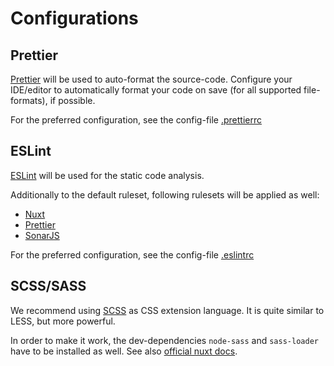 # Configurations

## Prettier

[Prettier](https://prettier.io/) will be used to auto-format the source-code. Configure your IDE/editor to
automatically format your code on save (for all supported file-formats), if possible. 

For the preferred configuration, see the config-file [.prettierrc](../.prettierrc)


## ESLint

[ESLint](https://eslint.org/) will be used for the static code analysis.

Additionally to the default ruleset, following rulesets will be applied as well:

- [Nuxt](https://www.npmjs.com/package/eslint-plugin-nuxt)
- [Prettier](https://www.npmjs.com/package/eslint-plugin-prettier)
- [SonarJS](https://www.npmjs.com/package/eslint-plugin-sonarjs)

For the preferred configuration, see the config-file [.eslintrc](../.eslintrc.js)


## SCSS/SASS

We recommend using [SCSS](https://sass-lang.com/documentation/syntax) as CSS extension language. It is quite similar
to LESS, but more powerful.

In order to make it work, the dev-dependencies `node-sass` and `sass-loader` have to be installed as well. See also
[official nuxt docs](https://nuxtjs.org/faq/pre-processors/).
